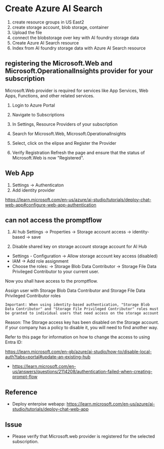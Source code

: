 # Create Azure AI Search

1. create resource groups in US East2
2. create storage account, blob storage, container
3. Upload the file
4. connect the blobstorage over key with AI foundry storage data
5. Create Azure AI Search resource
6. Index from AI foundry storage data with Azure AI Search resource 

## registering the Microsoft.Web and Microsoft.OperationalInsights provider for your subscription
Microsoft.Web provider is required for services like App Services, Web Apps, Functions, and other related services.

1.	Login to Azure Portal

2.	Navigate to Subscriptions

3.	In Settings, Resource Providers	of your subscription

4.	Search for Microsoft.Web, Microsoft.OperationalInsights

5.	Select, click on the elipse and Register the Provider

6.	Verify Registration	Refresh the page and ensure that the status of Microsoft.Web is now "Registered".

## Web App
1. Settings -> Authenticaton 
2. Add identity provider

https://learn.microsoft.com/en-us/azure/ai-studio/tutorials/deploy-chat-web-app#configure-web-app-authentication

## can not access the promptflow

1. AI hub
Settings -> Properties -> Storage account access -> identity-based -> save

2. Disable shared key on storage account
storage account for AI Hub
* Settings - Configuration -> Allow storage account key access (disabled)
* IAM -> Add role assignment
* Choose the roles: 
-> Storage Blob Data Contributor
-> Storage File Data Privileged Contributor
to your current user.

Now you shall have access to the promptflow.

Assign user with
Storage Blob Data Contributor and Storage File Data Privileged Contributor roles

```
Important: When using identity-based authentication, "Storage Blob Data Contributor" and "Storage File Privileged Contributor" roles must be granted to individual users that need access on the storage account
```

Reason: The Storage access key has been disabled on the Storage account.
if your company has a policy to disable it, you will need to find another way.

Refer to this page for information on how to change the access to using Entra ID:

https://learn.microsoft.com/en-gb/azure/ai-studio/how-to/disable-local-auth?tabs=portal#update-an-existing-hub


* https://learn.microsoft.com/en-us/answers/questions/2114208/authentication-failed-when-creating-prompt-flow

## Reference
* Deploy enterpise webapp: https://learn.microsoft.com/en-us/azure/ai-studio/tutorials/deploy-chat-web-app

## Issue
* Please verify that Microsoft.web provider is registered for the selected subscription.


